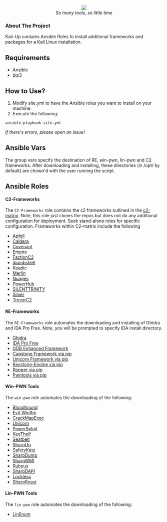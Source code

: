 <p align="center">
<img src="https://i.imgur.com/pWf4nRB.png" />
<br />
<i>So many tools, so little time</i>
</p>

### About The Project
Kali-Up contains Ansible Roles to install additional frameworks and packages for a Kali Linux installation.

## Requirements
* Ansible
* pip3


## How to Use?
1. Modify site.yml to have the Ansible roles you want to install on your machine.
2. Execute the following:
```
ansible-playbook site.yml
```
*If there's errors, please open an issue!*

## Ansible Vars
The group vars specify the destination of RE, win-pwn, lin-pwn and C2 frameworks.
After downloading and installing, these directories (in /opt/ by default) are chown'd with the user running the script.

## Ansible Roles
#### C2-Frameworks
The ```C2-Frameworks``` role contains the c2 frameworks outlined in the [c2-matrix](https://howto.thec2matrix.com).
Note, this role just clones the repos but does not do any additional configuration for deployment. Seek stand-alone
roles for specific configuration. Frameworks within C2-matrix include the following

* [Apfell](https://www.github.com/its-a-feature/Apfell)
* [Caldera](https://www.github.com/mitre/caldera)
* [Covenant](https://www.github.com/cobbr/Covenant)
* [Empire](https://www.github.com/BC-SECURITY/Empire.git)
* [FactionC2](https://www.github.com/FactionC2/Faction)
* [ibombshell](https://www.github.com/ElevenPaths/ibombshell.git)
* [Koadic](https://www.github.com/zerosum0x0/koadic)
* [Merlin](https://www.github.com/Ne0nd0g/merlin)
* [Nuages](https://www.github.com/p3nt4/Nuages)
* [PowerHub](https://github.com/AdrianVollmer/PowerHub.git)
* [SILENTTRINITY](https://github.com/byt3bl33d3r/SILENTTRINITY)
* [Silver](https://github.com/BishopFox/sliver)
* [TrevorC2](https://github.com/trustedsec/trevorc2.git)

#### RE-Frameworks
The ```RE-Frameworks``` role automates the downloading and installing of Ghidra and IDA Pro Free.
Note, you will be prompted to specify IDA install directory.
* [Ghidra](https://ghidra-sre.org/)
* [IDA Pro Free](https://www.hex-rays.com/products/ida/support/download_freeware/)
* [GDB Enhanced Framework](https://github.com/hugsy/gef)
* [Capstone Framework via pip](https://github.com/aquynh/capstone)
* [Unicorn Framework via pip](https://github.com/unicorn-engine/unicorn)
* [Keystone-Engine via pip](https://github.com/keystone-engine/keystone)
* [Ropper via pip](https://github.com/sashs/Ropper)
* [Pwntools via pip](https://github.com/Gallopsled/pwntools)


#### Win-PWN Tools
The ```win-pwn``` role automates the downloading of the following:
* [Bloodhound](https://github.com/BloodHoundAD/BloodHound)
* [Evil-WinRm](https://github.com/Hackplayers/evil-winrm)
* [CrackMapExec](https://github.com/byt3bl33d3r/CrackMapExec)
* [Unicorn](https://github.com/trustedsec/unicorn)
* [PowerSploit](https://github.com/PowerShellMafia/PowerSploit)
* [KeeTheif](https://github.com/GhostPack/KeeThief)
* [Seatbelt](https://github.com/GhostPack/Seatbelt)
* [SharpUp](https://github.com/GhostPack/SharpUp)
* [SafetyKatz](https://github.com/GhostPack/SafetyKatz)
* [SharpDump](https://github.com/GhostPack/SharpDump)
* [SharpWMI](https://github.com/GhostPack/SharpWMI)
* [Rubeus](https://github.com/GhostPack/Rubeus)
* [SharpDAPI](https://github.com/GhostPack/SharpDPAPI)
* [Lockless](https://github.com/GhostPack/Lockless)
* [SharpRoast](https://github.com/GhostPack/SharpRoast)


#### Lin-PWN Tools
The ```lin-pwn``` role automates the downloading of the following:
* [LinEnum](https://github.com/rebootuser/LinEnum)
